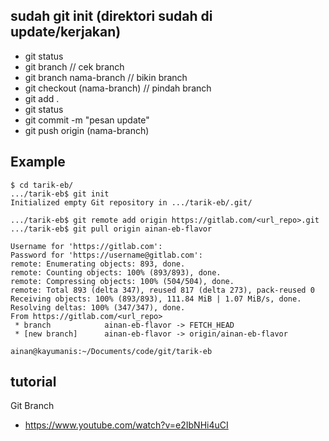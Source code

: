 
## sudah git init (direktori sudah di update/kerjakan)

- git status
- git branch // cek branch
- git branch nama-branch // bikin branch
- git checkout (nama-branch) // pindah branch
- git add .
- git status
- git commit -m "pesan update"
- git push origin (nama-branch)

## Example

```
$ cd tarik-eb/
.../tarik-eb$ git init
Initialized empty Git repository in .../tarik-eb/.git/

.../tarik-eb$ git remote add origin https://gitlab.com/<url_repo>.git
.../tarik-eb$ git pull origin ainan-eb-flavor

Username for 'https://gitlab.com':
Password for 'https://username@gitlab.com': 
remote: Enumerating objects: 893, done.
remote: Counting objects: 100% (893/893), done.
remote: Compressing objects: 100% (504/504), done.
remote: Total 893 (delta 347), reused 817 (delta 273), pack-reused 0
Receiving objects: 100% (893/893), 111.84 MiB | 1.07 MiB/s, done.
Resolving deltas: 100% (347/347), done.
From https://gitlab.com/<url_repo>
 * branch            ainan-eb-flavor -> FETCH_HEAD
 * [new branch]      ainan-eb-flavor -> origin/ainan-eb-flavor

ainan@kayumanis:~/Documents/code/git/tarik-eb
```

## tutorial

Git Branch
- https://www.youtube.com/watch?v=e2IbNHi4uCI
